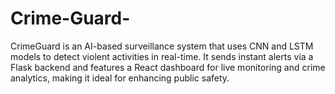 # Crime-Guard-
CrimeGuard is an AI-based surveillance system that uses CNN and LSTM models to detect violent activities in real-time. It sends instant alerts via a Flask backend and features a React dashboard for live monitoring and crime analytics, making it ideal for enhancing public safety.
